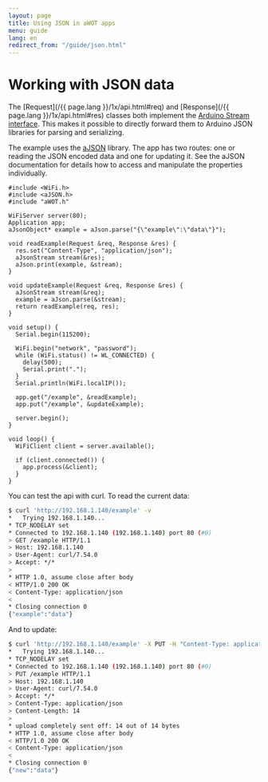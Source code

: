 ```yaml
---
layout: page
title: Using JSON in aWOT apps
menu: guide
lang: en
redirect_from: "/guide/json.html"
---
```

# Working with JSON data

The [Request](/{{ page.lang }}/1x/api.html#req) and [Response](/{{ page.lang }}/1x/api.html#res) classes both implement the [Arduino Stream interface](https://www.arduino.cc/reference/en/language/functions/communication/stream/). This makes it possible to directly forward them to Arduino JSON libraries for parsing and serializing. 

The example uses the [aJSON](https://github.com/interactive-matter/aJson/) library. The app has two routes: one or reading the JSON encoded data and one for updating it. See the aJSON documentation for details how to access and manipulate the properties individually.

```arduino
#include <WiFi.h>
#include <aJSON.h>
#include "aWOT.h"

WiFiServer server(80);
Application app;
aJsonObject* example = aJson.parse("{\"example\":\"data\"}");

void readExample(Request &req, Response &res) {
  res.set("Content-Type", "application/json");
  aJsonStream stream(&res);
  aJson.print(example, &stream);
}

void updateExample(Request &req, Response &res) {
  aJsonStream stream(&req);
  example = aJson.parse(&stream);
  return readExample(req, res);
}

void setup() {
  Serial.begin(115200);

  WiFi.begin("network", "password");
  while (WiFi.status() != WL_CONNECTED) {
    delay(500);
    Serial.print(".");
  }
  Serial.println(WiFi.localIP());

  app.get("/example", &readExample);
  app.put("/example", &updateExample);

  server.begin();
}

void loop() {
  WiFiClient client = server.available();

  if (client.connected()) {
    app.process(&client);
  }
}
```

You can test the api with curl. To read the current data:

```sh
$ curl 'http://192.168.1.140/example' -v
*   Trying 192.168.1.140...
* TCP_NODELAY set
* Connected to 192.168.1.140 (192.168.1.140) port 80 (#0)
> GET /example HTTP/1.1
> Host: 192.168.1.140
> User-Agent: curl/7.54.0
> Accept: */*
> 
* HTTP 1.0, assume close after body
< HTTP/1.0 200 OK
< Content-Type: application/json
< 
* Closing connection 0
{"example":"data"}
```

And to update:

```sh
$ curl 'http://192.168.1.140/example' -X PUT -H "Content-Type: application/json" -d '{"new":"data"}' -v
*   Trying 192.168.1.140...
* TCP_NODELAY set
* Connected to 192.168.1.140 (192.168.1.140) port 80 (#0)
> PUT /example HTTP/1.1
> Host: 192.168.1.140
> User-Agent: curl/7.54.0
> Accept: */*
> Content-Type: application/json
> Content-Length: 14
> 
* upload completely sent off: 14 out of 14 bytes
* HTTP 1.0, assume close after body
< HTTP/1.0 200 OK
< Content-Type: application/json
< 
* Closing connection 0
{"new":"data"}
```
